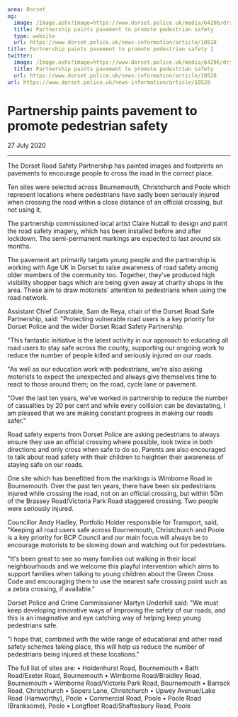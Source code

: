 ```yaml
area: Dorset
og:
  image: /Image.ashx?image=https://www.dorset.police.uk/media/64296/drs-partners-launch-campaign.jpg&amp;amp;width=150
  title: Partnership paints pavement to promote pedestrian safety
  type: website
  url: https://www.dorset.police.uk/news-information/article/10528
title: Partnership paints pavement to promote pedestrian safety |
twitter:
  image: /Image.ashx?image=https://www.dorset.police.uk/media/64296/drs-partners-launch-campaign.jpg&amp;amp;width=150
  title: Partnership paints pavement to promote pedestrian safety
  url: https://www.dorset.police.uk/news-information/article/10528
url: https://www.dorset.police.uk/news-information/article/10528
```

# Partnership paints pavement to promote pedestrian safety

27 July 2020

* * *

The Dorset Road Safety Partnership has painted images and footprints on pavements to encourage people to cross the road in the correct place.

Ten sites were selected across Bournemouth, Christchurch and Poole which represent locations where pedestrians have sadly been seriously injured when crossing the road within a close distance of an official crossing, but not using it.

The partnership commissioned local artist Claire Nuttall to design and paint the road safety imagery, which has been installed before and after lockdown. The semi-permanent markings are expected to last around six months.

The pavement art primarily targets young people and the partnership is working with Age UK in Dorset to raise awareness of road safety among older members of the community too. Together, they've produced high visibility shopper bags which are being given away at charity shops in the area. These aim to draw motorists' attention to pedestrians when using the road network.

Assistant Chief Constable, Sam de Reya, chair of the Dorset Road Safe Partnership, said: "Protecting vulnerable road users is a key priority for Dorset Police and the wider Dorset Road Safety Partnership.

"This fantastic initiative is the latest activity in our approach to educating all road users to stay safe across the county, supporting our ongoing work to reduce the number of people killed and seriously injured on our roads.

"As well as our education work with pedestrians, we're also asking motorists to expect the unexpected and always give themselves time to react to those around them; on the road, cycle lane or pavement.

"Over the last ten years, we've worked in partnership to reduce the number of casualties by 20 per cent and while every collision can be devastating, I am pleased that we are making constant progress in making our roads safer."

Road safety experts from Dorset Police are asking pedestrians to always ensure they use an official crossing where possible, look twice in both directions and only cross when safe to do so. Parents are also encouraged to talk about road safety with their children to heighten their awareness of staying safe on our roads.

One site which has benefitted from the markings is Wimborne Road in Bournemouth. Over the past ten years, there have been six pedestrians injured while crossing the road, not on an official crossing, but within 50m of the Brassey Road/Victoria Park Road staggered crossing. Two people were seriously injured.

Councillor Andy Hadley, Portfolio Holder responsible for Transport, said, "Keeping all road users safe across Bournemouth, Christchurch and Poole is a key priority for BCP Council and our main focus will always be to encourage motorists to be slowing down and watching out for pedestrians.

"It's been great to see so many families out walking in their local neighbourhoods and we welcome this playful intervention which aims to support families when talking to young children about the Green Cross Code and encouraging them to use the nearest safe crossing point such as a zebra crossing, if available."

Dorset Police and Crime Commissioner Martyn Underhill said: "We must keep developing innovative ways of improving the safety of our roads, and this is an imaginative and eye catching way of helping keep young pedestrians safe.

"I hope that, combined with the wide range of educational and other road safety schemes taking place, this will help us reduce the number of pedestrians being injured at these locations."

The full list of sites are:
• Holdenhurst Road, Bournemouth
• Bath Road/Exeter Road, Bournemouth
• Wimborne Road/Braidley Road, Bournemouth
• Wimborne Road/Victoria Park Road, Bournemouth
• Barrack Road, Christchurch
• Sopers Lane, Christchurch
• Upwey Avenue/Lake Road (Hamworthy), Poole
• Commercial Road, Poole
• Poole Road (Branksome), Poole
• Longfleet Road/Shaftesbury Road, Poole
